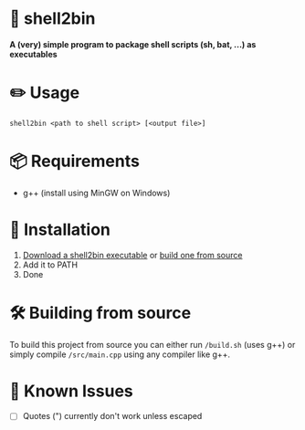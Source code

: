 # 🐚 shell2bin
#### A (very) simple program to package shell scripts (sh, bat, ...) as executables

# ✏️ Usage
```shell2bin <path to shell script> [<output file>]```

# 📦 Requirements
- g++ (install using MinGW on Windows)

# 💠 Installation
1. [Download a shell2bin executable](https://github.com/timtrayler/shell2bin/releases/latest) or [build one from source](#%EF%B8%8F-building-from-source)
2. Add it to PATH
3. Done

# 🛠️ Building from source
To build this project from source you can either run ```/build.sh``` (uses g++) or simply compile ```/src/main.cpp``` using any compiler like g++.

# 🐛 Known Issues
- [ ] Quotes (") currently don't work unless escaped

